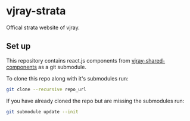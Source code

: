 # vjray-strata

Offical strata website of vjray.



## Set up

This repository contains react.js components from [vjray-shared-components](https://github.com/BarryPH/vjray-shared-components) as a git submodule.

To clone this repo along with it's submodules run:

```sh
git clone --recursive repo_url
```

If you have already cloned the repo but are missing the submodules run:

```sh
git submodule update --init
```

